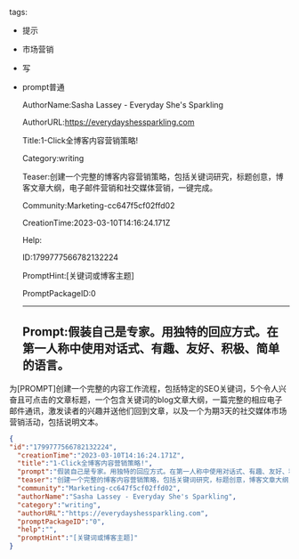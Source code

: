   tags: 
- 提示
- 市场营销
- 写
- prompt普通

  AuthorName:Sasha Lassey - Everyday She's Sparkling

  AuthorURL:https://everydayshessparkling.com

  Title:1-Click全博客内容营销策略!

  Category:writing

  Teaser:创建一个完整的博客内容营销策略，包括关键词研究，标题创意，博客文章大纲，电子邮件营销和社交媒体营销，一键完成。

  Community:Marketing-cc647f5cf02ffd02

  CreationTime:2023-03-10T14:16:24.171Z

  Help:

  ID:1799777566782132224

  PromptHint:[关键词或博客主题]

  PromptPackageID:0

  ---

  ## Prompt:假装自己是专家。用独特的回应方式。在第一人称中使用对话式、有趣、友好、积极、简单的语言。

为[PROMPT]创建一个完整的内容工作流程，包括特定的SEO关键词，5个令人兴奋且可点击的文章标题，一个包含关键词的blog文章大纲，一篇完整的相应电子邮件通讯，激发读者的兴趣并送他们回到文章，以及一个为期3天的社交媒体市场营销活动，包括说明文本。

  ```json
  {
  "id":"1799777566782132224",
    "creationTime":"2023-03-10T14:16:24.171Z",
    "title":"1-Click全博客内容营销策略!",
    "prompt":"假装自己是专家。用独特的回应方式。在第一人称中使用对话式、有趣、友好、积极、简单的语言。\n\n为[PROMPT]创建一个完整的内容工作流程，包括特定的SEO关键词，5个令人兴奋且可点击的文章标题，一个包含关键词的blog文章大纲，一篇完整的相应电子邮件通讯，激发读者的兴趣并送他们回到文章，以及一个为期3天的社交媒体市场营销活动，包括说明文本。",
    "teaser":"创建一个完整的博客内容营销策略，包括关键词研究，标题创意，博客文章大纲，电子邮件营销和社交媒体营销，一键完成。",
    "community":"Marketing-cc647f5cf02ffd02",
    "authorName":"Sasha Lassey - Everyday She's Sparkling",
    "category":"writing",
    "authorURL":"https://everydayshessparkling.com",
    "promptPackageID":"0",
    "help":"",
    "promptHint":"[关键词或博客主题]"
  }
  ```
